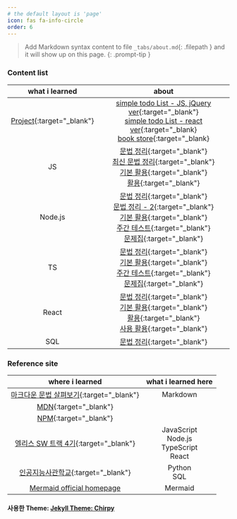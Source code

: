```yaml
---
# the default layout is 'page'
icon: fas fa-info-circle
order: 6
---
```


> Add Markdown syntax content to file `_tabs/about.md`{: .filepath } and it will show up on this page.
> {: .prompt-tip }

### Content list

|                                             what i learned                                             |                                                                                                                                                                                                                                                                                                                                          about                                                                                                                                                                                                                                                                                                                                           |
| :----------------------------------------------------------------------------------------------------: | :--------------------------------------------------------------------------------------------------------------------------------------------------------------------------------------------------------------------------------------------------------------------------------------------------------------------------------------------------------------------------------------------------------------------------------------------------------------------------------------------------------------------------------------------------------------------------------------------------------------------------------------------------------------------------------------: |
| [Project](https://github.com/leekh8/leekh8.github.io/tree/main/assets/lib/project/){:target="\_blank"} |                                                                                                                                  [simple todo List - JS, jQuery ver](https://github.com/leekh8/leekh8.github.io/tree/main/assets/lib/project/JS/jQuery/todoList){:target="\_blank"} <br> [simple todo List - react ver](https://github.com/leekh8/leekh8.github.io/tree/main/assets/lib/project/React/todolist/src){:target="\_blank} <br>[book store](https://kdt-gitlab.elice.io/sw_track/class_04/web_project/team01/turtle-books){:target="\_blank}                                                                                                                                  |
|                                                   JS                                                   |                                                                                   [문법 정리](https://github.com/leekh8/leekh8.github.io/blob/main/assets/lib/code/JS/js-grammar.js){:target="\_blank"}<br>[최신 문법 정리](https://github.com/leekh8/leekh8.github.io/blob/main/assets/lib/code/JS/js-grammar-new.js){:target="\_blank"}<br>[기본 활용](https://github.com/leekh8/leekh8.github.io/blob/main/assets/lib/code/JS/js-utilizing-basic.js){:target="\_blank"}<br>[활용](https://github.com/leekh8/leekh8.github.io/blob/main/assets/lib/code/JS/js-utilizing.js){:target="\_blank"} <br>                                                                                    |
|                                                Node.js                                                 | [문법 정리](https://github.com/leekh8/leekh8.github.io/blob/main/assets/lib/code/Node.js/nodejs-grammar.js){:target="\_blank"}<br>[문법 정리 - 2](https://github.com/leekh8/leekh8.github.io/blob/main/assets/lib/code/Node.js/nodejs-grammar-2.js){:target="\_blank"}<br>[기본 활용](https://github.com/leekh8/leekh8.github.io/blob/main/assets/lib/code/Node.js/nodejs-utilizing-basic.js){:target="\_blank"}<br>[주간 테스트](https://github.com/leekh8/leekh8.github.io/blob/main/assets/lib/code/Node.js/nodejs-weekly-test.js){:target="\_blank"}<br>[문제집](https://github.com/leekh8/leekh8.github.io/blob/main/assets/lib/code/Node.js/nodejs-workbook.js){:target="\_blank"} |
|                                                   TS                                                   |                                                                                     [문법 정리](https://github.com/leekh8/leekh8.github.io/blob/main/assets/lib/code/TS/ts-grammar.ts){:target="\_blank"}<br>[기본 활용](https://github.com/leekh8/leekh8.github.io/blob/main/assets/lib/code/TS/ts-utilizing-basic.ts){:target="\_blank"}<br>[주간 테스트](https://github.com/leekh8/leekh8.github.io/blob/main/assets/lib/code/TS/ts-weekly-test.ts){:target="\_blank"}<br>[문제집](https://github.com/leekh8/leekh8.github.io/blob/main/assets/lib/code/TS/ts-workbook.ts){:target="\_blank"}<br>                                                                                     |
|                                                 React                                                  |                                                                       [문법 정리](https://github.com/leekh8/leekh8.github.io/blob/main/assets/lib/code/React/react-grammar.jsx){:target="\_blank"}<br>[기본 활용](https://github.com/leekh8/leekh8.github.io/blob/main/assets/lib/code/React/react-utilizing-basic.jsx){:target="\_blank"}<br>[활용](https://github.com/leekh8/leekh8.github.io/blob/main/assets/lib/code/React/react-utilizing.jsx){:target="\_blank"}<br>[사용 활용](https://github.com/leekh8/leekh8.github.io/blob/main/assets/lib/code/React/react-utilizing-practice.jsx){:target="\_blank"}                                                                       |
|                                                  SQL                                                   |                                                                                                                                                                                                                                                                               [문법 정리](https://github.com/leekh8/leekh8.github.io/blob/main/assets/lib/code/SQL/sql-grammar.sql){:target="\_blank"}<br>                                                                                                                                                                                                                                                                               |

### Reference site

|                                                                                         where i learned                                                                                         |               what i learned here                |
| :---------------------------------------------------------------------------------------------------------------------------------------------------------------------------------------------: | :----------------------------------------------: |
| [마크다운 문법 살펴보기](https://docs.github.com/en/get-started/writing-on-github/getting-started-with-writing-and-formatting-on-github/basic-writing-and-formatting-syntax){:target="\_blank"} |                     Markdown                     |
|                                                                   [MDN](https://developer.mozilla.org/ko/){:target="\_blank"}                                                                   |                                                  |
|                                                                        [NPM](https://www.npmjs.com/){:target="\_blank"}                                                                         |                                                  |
|                                                                [엘리스 SW 트랙 4기](https://elice.training/){:target="\_blank"}                                                                 | JavaScript<br>Node.js<br>TypeScript<br>React<br> |
|                                                                [인공지능사관학교](https://gj-aischool.or.kr/){:target="\_blank"}                                                                |                Python<br>SQL<br>                 |
|                                                                      [Mermaid official homepage](https://mermaid.js.org/)                                                                       |                     Mermaid                      |

#### 사용한 Theme: [Jekyll Theme: Chirpy](https://github.com/leekh8/leekh8.github.io/blob/main/Chirpy-README.md)
